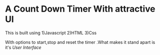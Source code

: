 # A Count Down Timer With attractive UI

This is built using 
1)Javascript 
2)HTML
3)Css 

With options to start,stop and reset the timer .What makes it stand apart is it's *User Interface*


